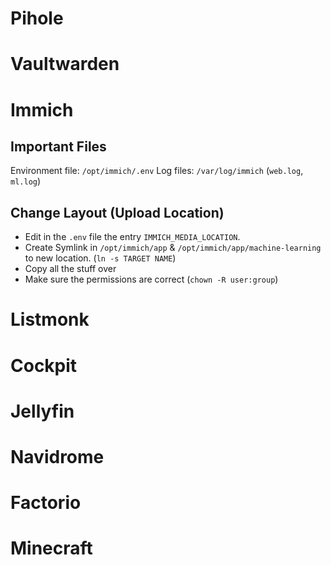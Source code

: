 # Pihole
# Vaultwarden
# Immich
## Important Files
Environment file: `/opt/immich/.env`
Log files: `/var/log/immich` (`web.log`, `ml.log`)
## Change Layout (Upload Location)
- Edit in the `.env` file the entry `IMMICH_MEDIA_LOCATION`.
- Create Symlink in `/opt/immich/app` & `/opt/immich/app/machine-learning` to new location. (`ln -s TARGET NAME`)
- Copy all the stuff over
- Make sure the permissions are correct (`chown -R user:group`)
# Listmonk
# Cockpit
# Jellyfin
# Navidrome
# Factorio
# Minecraft
